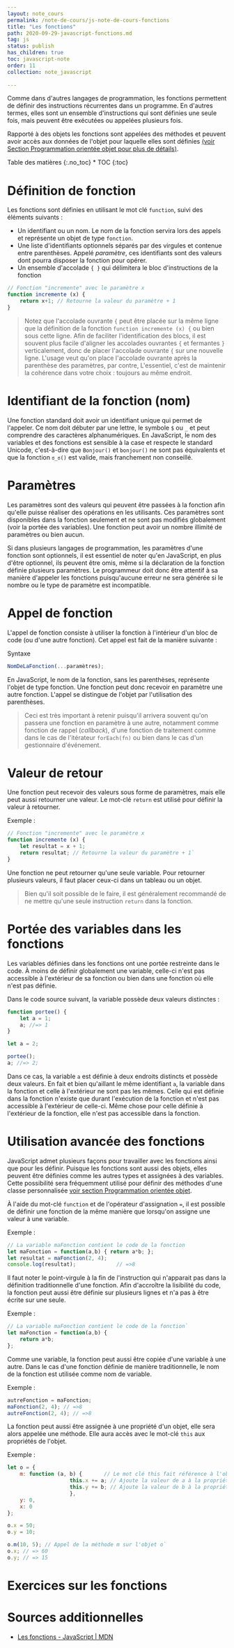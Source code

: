 ```yaml
---
layout: note_cours
permalink: /note-de-cours/js-note-de-cours-fonctions
title: "Les fonctions"
path: 2020-09-29-javascript-fonctions.md
tag: js
status: publish
has_children: true
toc: javascript-note
order: 11
collection: note_javascript
   
---
```

Comme dans d'autres langages de programmation, les fonctions permettent de définir des instructions récurrentes dans un programme. En d'autres termes, elles sont un ensemble d'instructions qui sont définies une seule fois, mais peuvent être exécutées ou appelées plusieurs fois. 

Rapporté à des objets les fonctions sont appelées des méthodes et peuvent avoir accès aux données de l'objet pour laquelle elles sont définies [(voir Section Programmation orientée objet pour plus de détails)](url).

<div class="toc" markdown="1">
<span class="gamma">Table des matières</span>
{:.no_toc}
* TOC
{:toc}
</div>



# Définition de fonction

Les fonctions sont définies en utilisant le mot clé `function`, suivi des éléments suivants :

-   Un identifiant ou un nom. Le nom de la fonction servira lors des appels et représente un objet de type `fonction`.
-   Une liste d'identifiants optionnels séparés par des virgules et contenue entre parenthèses. Appelé *paramètre*, ces identifiants sont des valeurs dont pourra disposer la fonction pour opérer.
-   Un ensemble d'accolade `{ }` qui délimitera le bloc d'instructions de la fonction


```js
// Fonction "incremente" avec le paramètre x
function incremente (x) {       
    return x+1; // Retourne la valeur du paramètre + 1
}
```

> Notez que l'accolade ouvrante `{` peut être placée sur la même ligne que la définition de la fonction `function incremente (x) {` ou bien sous cette ligne. Afin de faciliter l'identification des blocs, il est souvent plus facile d'aligner les accolades ouvrantes `{` et fermantes `}` verticalement, donc de placer l'accolade ouvrante `{` sur une nouvelle ligne. L'usage veut qu'on place l'accolade ouvrante après la parenthèse des paramètres, par contre, L'essentiel, c'est de maintenir la cohérence dans votre choix : toujours au même endroit.

# Identifiant de la fonction (nom)
Une fonction standard doit avoir un identifiant unique qui permet de l'appeler. Ce nom doit débuter par une lettre, le symbole `$` ou `_` et peut comprendre des caractères alphanumériques. En JavaScript, le nom des variables et des fonctions est sensible à la case et respecte le standard Unicode, c'est-à-dire que `Bonjour()` et `bonjour()` ne sont pas équivalents et que la fonction `ಠ_ಠ()` est valide, mais franchement non conseillé.

# Paramètres
Les paramètres sont des valeurs qui peuvent être passées à la fonction afin qu'elle puisse réaliser des opérations en les utilisants. Ces paramètres sont disponibles dans la fonction seulement et ne sont pas modifiés globalement (voir la portée des variables). Une fonction peut avoir un nombre illimité de paramètres ou bien aucun.

Si dans plusieurs langages de programmation, les paramètres d'une fonction sont optionnels, il est essentiel de noter qu'en JavaScript, en plus d'être optionnel, ils peuvent être omis, même si la déclaration de la fonction définie plusieurs paramètres. Le programmeur doit donc être attentif à sa manière d'appeler les fonctions puisqu'aucune erreur ne sera générée si le nombre ou le type de paramètre est incompatible. 

# Appel de fonction
L'appel de fonction consiste à utiliser la fonction à l'intérieur d'un bloc de code (ou d'une autre fonction). Cet appel est fait de la manière suivante :

Syntaxe
```js
NomDeLaFonction(...paramètres);
```

En JavaScript, le nom de la fonction, sans les parenthèses, représente l'objet de type fonction. Une fonction peut donc recevoir en paramètre une autre fonction. L'appel se distingue de l'objet par l'utilisation des parenthèses. 
> Ceci est très important à retenir puisqu'il arrivera souvent qu'on passera une fonction en paramètre à une autre, notamment comme fonction de rappel (*callback*), d'une fonction de traitement comme dans le cas de l'itérateur `forEach(fn)` ou bien dans le cas d'un gestionnaire d'événement. 

# Valeur de retour
Une fonction peut recevoir des valeurs sous forme de paramètres, mais elle peut aussi retourner une valeur. Le mot-clé `return` est utilisé pour définir la valeur à retourner.

Exemple :
```js
// Fonction "incremente" avec le paramètre x
function incremente (x) {
    let resultat = x + 1;
    return resultat; // Retourne la valeur du paramètre + 1`
}
```

Une fonction ne peut retourner qu'une seule variable. Pour retourner plusieurs valeurs, il faut placer ceux-ci dans un tableau ou un objet.
> Bien qu'il soit possible de le faire, il est généralement recommandé de ne mettre qu'une seule instruction `return` dans la fonction. 

# Portée des variables dans les fonctions
Les variables définies dans les fonctions ont une portée restreinte dans le code. À moins de définir globalement une variable, celle-ci n'est pas accessible à l'extérieur de sa fonction ou bien dans une fonction où elle n'est pas définie.

Dans le code source suivant, la variable possède deux valeurs distinctes :
```js
function portee() { 
    let a = 1;
    a; //=> 1
}

let a = 2;

portee();
a; //=> 2;
```
Dans ce cas, la variable `a` est définie à deux endroits distincts et possède deux valeurs. En fait et bien qu'aillant le même identifiant `a`, la variable dans la fonction et celle à l'extérieur ne sont pas les mêmes. Celle qui est définie dans la fonction n'existe que durant l'exécution de la fonction et n'est pas accessible à l'extérieur de celle-ci. Même chose pour celle définie à l'extérieur de la fonction, elle n'est pas accessible dans la fonction.

# Utilisation avancée des fonctions
JavaScript admet plusieurs façons pour travailler avec les fonctions ainsi que pour les définir. Puisque les fonctions sont aussi des objets, elles peuvent être définies comme les autres types et assignées à des variables. Cette possibilité sera fréquemment utilisé pour définir des méthodes d'une classe personnalisée [voir section
Programmation orientée objet](Lien). 

À l'aide du mot-clé `function` et de l'opérateur d'assignation `=`, il est possible de définir une fonction de la même manière que lorsqu'on assigne une valeur à une variable.

Exemple :
```js
// La variable maFonction contient le code de la fonction
let maFonction = function(a,b) { return a*b; };
let resultat = maFonction(2, 4); 
console.log(resultat);             // =>8
```
Il faut noter le point-virgule à la fin de l'instruction qui n'apparait pas dans la définition traditionnelle d'une fonction. Afin d'accroître la lisibilité du code, la fonction peut aussi être définie sur plusieurs lignes et n'a pas à être écrite sur une seule. 

Exemple :
```js
// La variable maFonction contient le code de la fonction`
let maFonction = function(a,b) {
    return a*b;
};
```

Comme une variable, la fonction peut aussi être copiée d'une variable à une autre. Dans le cas d'une fonction définie de manière traditionnelle, le nom de la fonction est utilisée comme nom de variable.

Exemple :
```js
autreFonction = maFonction;
maFonction(2, 4); // =>8
autreFonction(2, 4); // =>8
```

La fonction peut aussi être assignée à une propriété d'un objet, elle sera alors appelée une méthode. Elle aura accès avec le mot-clé `this` aux propriétés de l'objet.

Exemple :
```js
let o = {
    m: function (a, b) {       // Le mot clé this fait référence à l'objet sur lequel l'appel est fait.
                    this.x += a; // Ajoute la valeur de a à la propriété x
                    this.y += b; // Ajoute la valeur de b à la propriété y
                    },
    y: 0,
    x: 0
};

o.x = 50;
o.y = 10;

o.m(10, 5); // Appel de la méthode m sur l'objet o`
o.x; // => 60
o.y; // => 15
```


# Exercices sur les fonctions



# Sources additionnelles
* [Les fonctions \- JavaScript \| MDN](https://developer.mozilla.org/fr/docs/Web/JavaScript/Reference/Instructions/function)




